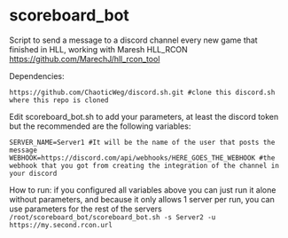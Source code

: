 # scoreboard_bot
Script to send a message to a discord channel every new game that finished in HLL, working with Maresh HLL_RCON https://github.com/MarechJ/hll_rcon_tool

Dependencies:

```https://github.com/ChaoticWeg/discord.sh.git #clone this discord.sh where this repo is cloned```

Edit scoreboard_bot.sh to add your parameters, at least the discord token but the recommended are the following variables:

```SERVER_URL="https://url.to.your.rcon" #url to your normal url rcon, it will use the api of the score section which is public and display that
SERVER_NAME=Server1 #It will be the name of the user that posts the message
WEBHOOK=https://discord.com/api/webhooks/HERE_GOES_THE_WEBHOOK #the webhook that you got from creating the integration of the channel in your discord
```


How to run:
if you configured all variables above you can just run it alone without parameters, and because it only allows 1 server per run, you can use parameters for the rest of the servers
```/root/scoreboard_bot/scoreboard_bot.sh -s Server2 -u https://my.second.rcon.url```
